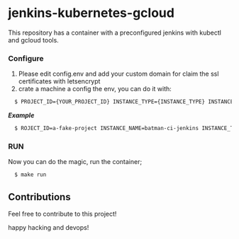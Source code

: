 # jenkins-kubernetes-gcloud
This repository has a container with a preconfigured jenkins with kubectl and gcloud tools.

### Configure

1. Please edit config.env and add your custom domain for claim the ssl certificates with letsencrypt
2. crate a machine a config the env, you can do it with: 

```bash
  $ PROJECT_ID={YOUR_PROJECT_ID} INSTANCE_TYPE={INSTANCE_TYPE} INSTANCE_SIZE={INSTANCE_SIZE_IN_GBS} INSTANCE_NAME={INSTANCE_NAME} ./create-google-machine.sh
```

***Example***

```bash
  $ ROJECT_ID=a-fake-project INSTANCE_NAME=batman-ci-jenkins INSTANCE_TYPE=n1-standard-1 INSTANCE_SIZE=50 ./create-machine.sh
```

### RUN 

Now you can do the magic, run the container;

```bash
  $ make run 
```



## Contributions


Feel free to contribute to this project! 

happy hacking and devops!

